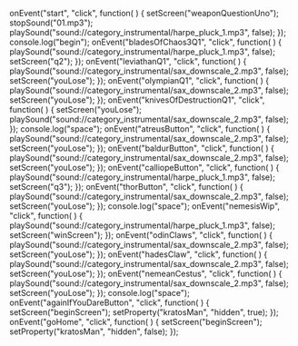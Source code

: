 onEvent("start", "click", function( ) {
  setScreen("weaponQuestionUno");
  stopSound("01.mp3");
  playSound("sound://category_instrumental/harpe_pluck_1.mp3", false);
});
console.log("begin");
onEvent("bladesOfChaos3Q1", "click", function( ) {
  playSound("sound://category_instrumental/harpe_pluck_1.mp3", false);
  setScreen("q2");
});
onEvent("leviathanQ1", "click", function( ) {
  playSound("sound://category_instrumental/sax_downscale_2.mp3", false);
  setScreen("youLose");
});
onEvent("olympianQ1", "click", function( ) {
  playSound("sound://category_instrumental/sax_downscale_2.mp3", false);
  setScreen("youLose");
});
onEvent("knivesOfDestructionQ1", "click", function( ) {
  setScreen("youLose");
  playSound("sound://category_instrumental/sax_downscale_2.mp3", false);
});
console.log("space");
onEvent("atreusButton", "click", function( ) {
  playSound("sound://category_instrumental/sax_downscale_2.mp3", false);
  setScreen("youLose");
});
onEvent("baldurButton", "click", function( ) {
  playSound("sound://category_instrumental/sax_downscale_2.mp3", false);
  setScreen("youLose");
});
onEvent("calliopeButton", "click", function( ) {
  playSound("sound://category_instrumental/harpe_pluck_1.mp3", false);
  setScreen("q3");
});
onEvent("thorButton", "click", function( ) {
  playSound("sound://category_instrumental/sax_downscale_2.mp3", false);
  setScreen("youLose");
});
console.log("space");
onEvent("nemesisWip", "click", function( ) {
  playSound("sound://category_instrumental/harpe_pluck_1.mp3", false);
  setScreen("winScreen");
});
onEvent("odinClaws", "click", function( ) {
  playSound("sound://category_instrumental/sax_downscale_2.mp3", false);
  setScreen("youLose");
});
onEvent("hadesClaw", "click", function( ) {
  playSound("sound://category_instrumental/sax_downscale_2.mp3", false);
  setScreen("youLose");
});
onEvent("nemeanCestus", "click", function( ) {
  playSound("sound://category_instrumental/sax_downscale_2.mp3", false);
  setScreen("youLose");
});
console.log("space");
onEvent("againIfYouDareButton", "click", function( ) {
  setScreen("beginScreen");
  setProperty("kratosMan", "hidden", true);
});
onEvent("goHome", "click", function( ) {
  setScreen("beginScreen");
  setProperty("kratosMan", "hidden", false);
});
